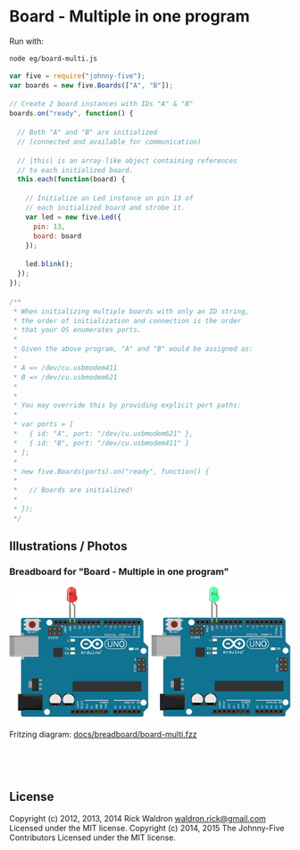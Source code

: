 <!--remove-start-->

# Board - Multiple in one program



Run with:
```bash
node eg/board-multi.js
```

<!--remove-end-->

```javascript
var five = require("johnny-five");
var boards = new five.Boards(["A", "B"]);

// Create 2 board instances with IDs "A" & "B"
boards.on("ready", function() {

  // Both "A" and "B" are initialized
  // (connected and available for communication)

  // |this| is an array-like object containing references
  // to each initialized board.
  this.each(function(board) {

    // Initialize an Led instance on pin 13 of
    // each initialized board and strobe it.
    var led = new five.Led({
      pin: 13,
      board: board
    });

    led.blink();
  });
});

/**
 * When initializing multiple boards with only an ID string,
 * the order of initialization and connection is the order
 * that your OS enumerates ports.
 *
 * Given the above program, "A" and "B" would be assigned as:
 *
 * A => /dev/cu.usbmodem411
 * B => /dev/cu.usbmodem621
 *
 *
 * You may override this by providing explicit port paths:
 *
 * var ports = [
 *   { id: "A", port: "/dev/cu.usbmodem621" },
 *   { id: "B", port: "/dev/cu.usbmodem411" }
 * ];
 *
 * new five.Boards(ports).on("ready", function() {
 *
 *   // Boards are initialized!
 *
 * });
 */

```


## Illustrations / Photos


### Breadboard for "Board - Multiple in one program"



![docs/breadboard/board-multi.png](breadboard/board-multi.png)<br>

Fritzing diagram: [docs/breadboard/board-multi.fzz](breadboard/board-multi.fzz)

&nbsp;





&nbsp;

<!--remove-start-->

## License
Copyright (c) 2012, 2013, 2014 Rick Waldron <waldron.rick@gmail.com>
Licensed under the MIT license.
Copyright (c) 2014, 2015 The Johnny-Five Contributors
Licensed under the MIT license.

<!--remove-end-->
